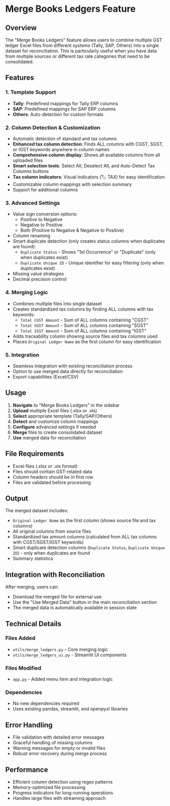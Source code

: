 # Merge Books Ledgers Feature

## Overview

The "Merge Books Ledgers" feature allows users to combine multiple GST ledger Excel files from different systems (Tally, SAP, Others) into a single dataset for reconciliation. This is particularly useful when you have data from multiple sources or different tax rate categories that need to be consolidated.

## Features

### 1. Template Support
- **Tally**: Predefined mappings for Tally ERP columns
- **SAP**: Predefined mappings for SAP ERP columns  
- **Others**: Auto-detection for custom formats

### 2. Column Detection & Customization
- Automatic detection of standard and tax columns
- **Enhanced tax column detection**: Finds ALL columns with CGST, SGST, or IGST keywords anywhere in column names
- **Comprehensive column display**: Shows all available columns from all uploaded files
- **Smart selection tools**: Select All, Deselect All, and Auto-Detect Tax Columns buttons
- **Tax column indicators**: Visual indicators (🏷️ TAX) for easy identification
- Customizable column mappings with selection summary
- Support for additional columns

### 3. Advanced Settings
- Value sign conversion options:
  - Positive to Negative
  - Negative to Positive  
  - Both (Positive to Negative & Negative to Positive)
- Column renaming
- Smart duplicate detection (only creates status columns when duplicates are found):
  - `Duplicate Status` - Shows "1st Occurrence" or "Duplicate" (only when duplicates exist)
  - `Duplicate Unique ID` - Unique identifier for easy filtering (only when duplicates exist)
- Missing value strategies
- Decimal precision control

### 4. Merging Logic
- Combines multiple files into single dataset
- Creates standardized tax columns by finding ALL columns with tax keywords:
  - `Total CGST Amount` - Sum of ALL columns containing "CGST"
  - `Total SGST Amount` - Sum of ALL columns containing "SGST" 
  - `Total IGST Amount` - Sum of ALL columns containing "IGST"
- Adds traceability column showing source files and tax columns used
- Places `Original Ledger Name` as the first column for easy identification

### 5. Integration
- Seamless integration with existing reconciliation process
- Option to use merged data directly for reconciliation
- Export capabilities (Excel/CSV)

## Usage

1. **Navigate** to "Merge Books Ledgers" in the sidebar
2. **Upload** multiple Excel files (.xlsx or .xls)
3. **Select** appropriate template (Tally/SAP/Others)
4. **Detect** and customize column mappings
5. **Configure** advanced settings if needed
6. **Merge** files to create consolidated dataset
7. **Use** merged data for reconciliation

## File Requirements

- Excel files (.xlsx or .xls format)
- Files should contain GST-related data
- Column headers should be in first row
- Files are validated before processing

## Output

The merged dataset includes:
- `Original Ledger Name` as the first column (shows source file and tax columns)
- All original columns from source files
- Standardized tax amount columns (calculated from ALL tax columns with CGST/SGST/IGST keywords)
- Smart duplicate detection columns (`Duplicate Status`, `Duplicate Unique ID`) - only when duplicates are found
- Summary statistics

## Integration with Reconciliation

After merging, users can:
- Download the merged file for external use
- Use the "Use Merged Data" button in the main reconciliation section
- The merged data is automatically available in session state

## Technical Details

### Files Added
- `utils/merge_ledgers.py` - Core merging logic
- `utils/merge_ledgers_ui.py` - Streamlit UI components

### Files Modified
- `app.py` - Added menu item and integration logic

### Dependencies
- No new dependencies required
- Uses existing pandas, streamlit, and openpyxl libraries

## Error Handling

- File validation with detailed error messages
- Graceful handling of missing columns
- Warning messages for empty or invalid files
- Robust error recovery during merge process

## Performance

- Efficient column detection using regex patterns
- Memory-optimized file processing
- Progress indicators for long-running operations
- Handles large files with streaming approach
